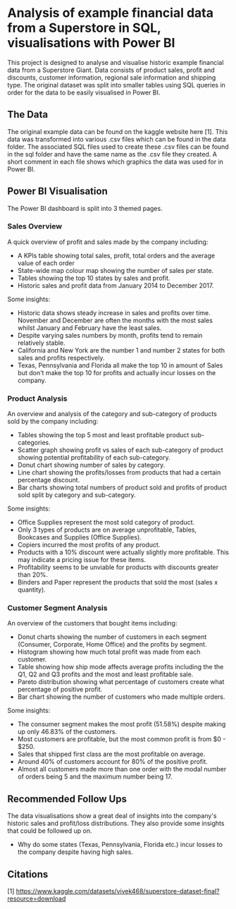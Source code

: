 # Analysis of example financial data from a Superstore in SQL, visualisations with Power BI
This project is designed to analyse and visualise historic example financial data from a Superstore Giant. Data consists of product sales, profit and discounts, customer information, regional sale information and shipping type. The original dataset was split into smaller tables using SQL queries in order for the data to be easily visualised in Power BI.

## The Data
The original example data can be found on the kaggle website here [1]. This data was transformed into various .csv files which can be found in the data folder. The associated SQL files used to create these .csv files can be found in the sql folder and have the same name as the .csv file they created. A short comment in each file shows which graphics the data was used for in Power BI.

## Power BI Visualisation
The Power BI dashboard is split into 3 themed pages.

### Sales Overview
A quick overview of profit and sales made by the company including:
- A KPIs table showing total sales, profit, total orders and the average value of each order
- State-wide map colour map showing the number of sales per state.
- Tables showing the top 10 states by sales and profit.
- Historic sales and profit data from January 2014 to December 2017.

Some insights:
- Historic data shows steady increase in sales and profits over time. November and December are often the months with the most sales whilst January and February have the least sales.
- Despite varying sales numbers by month, profits tend to remain relatively stable.
- California and New York are the number 1 and number 2 states for both sales and profits respectively.
- Texas, Pennsylvania and Florida all make the top 10 in amount of Sales but don't make the top 10 for profits and actually incur losses on the company.

### Product Analysis
An overview and analysis of the category and sub-category of products sold by the company including:
- Tables showing the top 5 most and least profitable product sub-categories.
- Scatter graph showing profit vs sales of each sub-category of product showing potential profitability of each sub-category.
- Donut chart showing number of sales by category.
- Line chart showing the profits/losses from products that had a certain percentage discount.
- Bar charts showing total numbers of product sold and profits of product sold split by category and sub-category.

Some insights:
- Office Supplies represent the most sold category of product.
- Only 3 types of products are on average unprofitable, Tables, Bookcases and Supplies (Office Supplies).
- Copiers incurred the most profits of any product.
- Products with a 10% discount were actually slightly more profitable. This may indicate a pricing issue for these items.
- Profitability seems to be unviable for products with discounts greater than 20%.
- Binders and Paper represent the products that sold the most (sales x quantity).

### Customer Segment Analysis
An overview of the customers that bought items including:
- Donut charts showing the number of customers in each segment (Consumer, Corporate, Home Office) and the profits by segment.
- Histogram showing how much total profit was made from each customer.
- Table showing how ship mode affects average profits including the the Q1, Q2 and Q3 profits and the most and least profitable sale.
- Pareto distribution showing what percentage of customers create what percentage of positive profit.
- Bar chart showing the number of customers who made multiple orders.

Some insights:
- The consumer segment makes the most profit (51.58%) despite making up only 46.83% of the customers.
- Most customers are profitable, but the most common profit is from $0 - $250.
- Sales that shipped first class are the most profitable on average.
- Around 40% of customers account for 80% of the positive profit.
- Almost all customers made more than one order with the modal number of orders being 5 and the maximum number being 17.

## Recommended Follow Ups
The data visualisations show a great deal of insights into the company's historic sales and profit/loss distributions. They also provide some insights that could be followed up on.
- Why do some states (Texas, Pennsylvania, Florida etc.) incur losses to the company despite having high sales. 

## Citations
[1] https://www.kaggle.com/datasets/vivek468/superstore-dataset-final?resource=download
